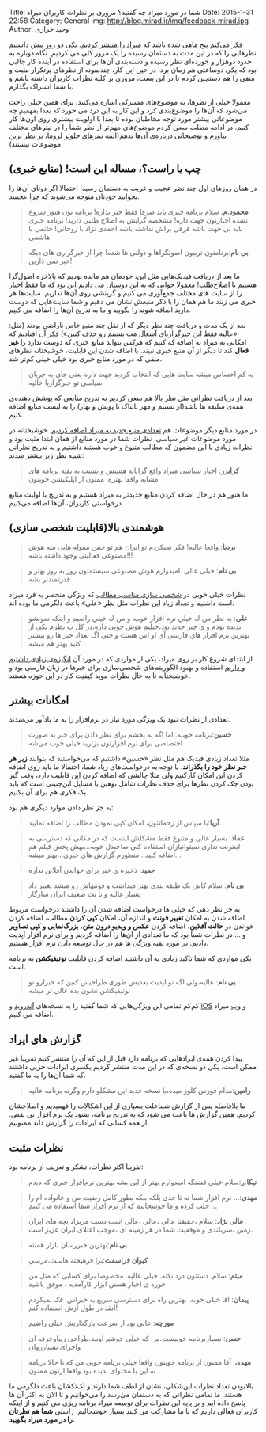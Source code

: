 Title: شما در مورد میراد چه گفتید؟ مروری بر نظرات کاربران میراد
Date: 2015-1-31 22:58
Category: General
img: http://blog.mirad.ir/img/feedback-mirad.jpg
Author: وحید خرازی


فکر می‌کنم پنج ماهی شده باشد که [میراد را منتشر کردیم](http://blog.mirad.ir/nrmfzr-ios-myrd-mntshr-shd.html). یکی دو روزِ پیش داشتیم نظرهایی را که در این مدت به دستمان رسیده را یک مرور کلی می کردیم. نگاه دوباره به حدود دوهزار و خورده‌ای نظر رسیده و دسته‌بندی آن‌ها برای استفاده در آینده کار جالبی بود که یکی دوساعتی هم زمان برد، در حین این کار، چندنمونه از نظرهای پرتکرار مثبت و منفی را هم دستچین کردم تا در این پست، مروری بر کلیه نظرات کاربران داشته باشم و با شما اشتراک بگذارم. 

معمولا خیلی از نظرها، به موضوع‌های مشترکی اشاره می‌کنند، برای همین خیلی راحت می‌شود که آن‌ها را موضوع‌بندی کرد و این کار به این درد می خورد که بعدا بفهمیم چه موضوعاتی بیشتر مورد توجه مخاطبان بوده تا بعدا با اولویت بیشتری روی اون‌ها کار کنیم. در ادامه مطلب سعی کردم موضوع‌های مهم‌تر از نظر شما را در تیترهای مختلف بیاورم و توضیحاتی درباره‌ی آن‌ها بدهم(البته تیترهای جلوتر لزوما،‌ پر نظر ترین موضوعات نیستند).

## چپ یا راست؟، مساله این است! (منابع خبری)
در همان روزهای اول چند نظر عجیب و غریب به دستمان رسید! احتمالا اگر دوتای آن‌ها را بخوانید خودتان متوجه می‌شوید که چرا عجیبند.

> **محمود.م**: سلام برنامه خبری باید صرفا فقط خبر بذاره! برنامه تون هنوز شروع نشده اخبارتون جهت داره! مشخصه گرایش به اصلاح طلبی دارید! برنامه خبری باید بی جهت باشه فرقی براش نداشته باشه احمدی نژاد با روحانی! خاتمی با هاشمی

> **بی نام**:برنامتون تریبون اصولگراها و دولتی ها شده! چرا از خبرگزاری های دیگه خبر نمی ذارین!

ما بعد از دریافت فیدبک‌هایی مثل این، خودمان هم مانده بودیم که بالاخره اصول‌گرا هستیم یا اصلاح‌طلب! معمولا جوابی که به این دوستان می دادیم این بود که ما فقط اخبار را از سایت های مختلف جمع‌آوری می کنیم و گزینشی روی آن‌ها نداریم. سایت‌ها هر خبری می زنند ما هم همان را با ذکر منبعش نشان می دهیم و شما سایت‌هایی که دوست دارید اضافه شوند را بگویید و ما به تدریج آن‌ها را اضافه می کنیم.

بعد از یک مدت و دریافت چند نظر دیگر که از نقل چند منبع خاص ناراضی بودند (مثل: «عاليه فقط اين خبرگزارياي آشغال مث تسنیم رو حذف کنين») فکر آن افتادیم که امکانی به میراد به اضافه که کنیم که هرکس بتواند منابع خبری که دوست ندارد را **غیر فعال** کند تا دیگر از آن منبع خبری نبیند. با اضافه شدن این قابلیت، خوشبختانه نظرهای منفی که در مورد منابع خبری بود خیلی خیلی کم‌تر شد.

> یه کم احساس میشه سایت هایی که انتخاب کردید جهت داره یعنی جای یه جریان سیاسی تو خبرگزاریا خالیه

بعد از دریافت نظراتی مثل نظر بالا هم سعی کردیم به تدریج منابعی که پوشش دهنده‌ی همه‌ی سلیقه ها باشد(از تسنیم و مهر تابناک تا پویش و بهار) را به لیست منابع اضافه کنیم.

در مورد منابع دیگر موضوعات هم [تعدادی منبع جدید به میراد اضافه کردیم](http://blog.mirad.ir/20-mnb-jdyd-bh-myrd-dfh-shd.html). خوشبختانه در مورد موضوعات غیر سیاسی، نظرات شما در مورد منابع از همان ابتدا مثبت بود و نظرات زیادی با این مضمون که مطالب متنوع و خوب هستند داشتیم و به تدریج نظراتی شبیه نظر زیر بیشتر شدند:

> **کرایزر**: اخبار سیاسی میراد واقع گرایانه هستش و نسبت به بقیه برنامه های مشابه واقعا بهتره. ممنون از اپلیکیشن خوبتون

ما هنوز هم در حال اضافه کردن منابع جدیدتر به میراد هستیم و به تدریج با اولیت منابع درخواستی کاربران، آن‌ها اضافه می‌کنیم.

## هوشمندی بالا(قابلیت شخصی سازی)

> **بردیا**: واقعا عالیه! فکر نمیکردم تو ایران هم تو چنین مقوله هایی مثه هوش مصنوعی فعالیتی وجود داشته باشه!!!

> **بی نام**: خیلی عالی .امیدوارم هوش مصنوعی سیستمتون روز به روز بهتر و قدرتمندتر بشه

نظرات خیلی خوبی در [شخصی سازی مناسب مطالب](http://blog.mirad.ir/bry-dydn-mtlb-bhtr-dr-mwrd-anh-nzr-bdhyd.html) که ویژگی منحصر به فرد میراد است داشتیم و تعداد زیاد این نظرات مثل نظرِ «علی» باعث دلگرمی ما بوده اند. 

> **علی**: به نظر من ك خيلي نرم افزار خوبيه و من ك خيلي راضيم و اينكه نمونشو نديده بودم و ي چيز جديد بود،خيليم هوش خوبي داره،در كل ب نظرم يكي از بهترين نرم افزار هاي فارسي آي او اس هست و حتي اگ تعداد خبر ها رو بيشتر كنيد بهتر هم ميشه

از ابتدای شروع کار بر روی میراد، یکی از مواردی که در مورد آن [انگیزه‌ی زیادی داشتیم و داریم](http://mirad.ir/about) استفاده و بهبود الگوریتم‌های شخصی‌سازی برای خبرها در زبان فارسی بود و خوشبختانه تا به حال نظرات موید کیفیت کار در این حوزه هستند.

## امکانات بیشتر

تعدادی از نظرات نبود یک ویژگی مورد نیاز در نرم‌افزار را به ما یادآور می‌شدند.
 
> **حسین**:برنامه خوبیه. اما اگه یه بخشم برای نظر دادن برای خبر به صورت اختصاصی برای نرم افزارتون بزارید خیلی خوب می‌شه

مثلا تعداد زیادی فیدبک هم مثل نظر «حسین» داشتیم که می‌خواستند که بتوانند **زیر هر خبر نظر خود را بگذراند**. با توجه به درخواست‌های زیاد شما، احتمالا ما باید روی اضافه کردن این امکان کارکنیم ولی مثلا چالشی که اضافه کردن این قابلیت دارد، وقت گیر بودن چک کردن نظرها برای حذف نظرات شامل توهین یا مسایل این‌چنینی است که باید یک فکری هم برای آن بکنیم.

به جز نظر دادن موارد دیگری هم بود:

> **آریا**:با سپاس از زحماتتون، امکان کپی نمودن مطالب را اضافه نمایید.

> **‌عماد**: بسیار عالی و متنوع فقط مشکلش اینست که در مکانی که دسترسی به اینترنت نداری نمیتوانیازان استفاده کنی صاحبدل
خوبه...بهش پخش فیلم هم اضافه کنید...منظورم گزارش های خبری...بهتر میشه...

> **حمید**: ذخیره ی خبر برای خواندن آفلاین نداره

> **بی نام**: سلام کاش یک طبقه بندی بهتر میداشت و فونتهاش رو مبشد تغییر داد بسیار عالیه و با نت ضعیف ایران سازگار


به جز نظر دهی که خیلی ها درخواست اضافه شدن آن را داشتند درخواست مربوط اضافه شدن به امکان **تغییر فونت** و اندازه آن، امکان **کپی کردن** مطالب، اضافه کردن خواندن در **حالت آفلاین**، اضافه کردن **عکس و ویدیو درون متن**، **بزرگ‌نمایی و کپی تصاویر** و ... در نظرات شما بود که ما تعدادی از آن‌ها را اضافه کردیم و برای نرم افزار آپدیت دادیم. در مورد بقیه ویژگی ها هم در حال توسعه دادن نرم افزار هستیم.

یکی مواردی که شما تاکید زیادی به آن داشتید اضافه کردن قابلیت **نوتیفیکشن** به برنامه است.

> **بی نام**: عالیه،ولی اگه تو اپدیت بعدیش طوری طراحیش کنین که خبرارو تو نوتیفیکشن نشون بده عالی تر میشه

کم‌کم تمامی این ویژگی‌‌‌هایی که شما گفتید را به نسخه‌های [آندروید](http://cafebazaar.ir/app/ir.mirad.mirad/?l=fa) و [iOS](https://itunes.apple.com/us/app/mirad/id905669570) و [وب](http://web.mirad.ir/) میراد اضافه می کنیم.

## گزارش های ایراد

پیدا کردن همه‌ی ایرادهایی که برنامه دارد قبل از این که آن را منتشر کنیم تقریبا غیر ممکن است. یکی دو نسخه‌ی که در این مدت منتشر کردیم یکسری ایرادات جزیی داشتند که شما آن‌ها را به ما گفتید.

> **رامین**:مدام فورس کلوز میده،با نسخه جدید این مشکلو دارم وگرنه برنامه عالیه

ما بلافاصله پس از گزارش شماعلت بسیاری از این اشکالات را فهمیدیم و اصلاحشان کردیم. همین گزارش ها باعث می شود که به تدریج برنامه، بشود یک نرم افزار بی نقص. از همه کسانی که ایرادات را گزارش داند ممنونیم. 


## نظرات مثبت

تقریبا اکثر نظرات، تشکر و تعریف از برنامه بود: 

> **نیکا.ر**:سلام خیلی قشنگه امیدوارم بهتر از این بشه بهترین نرم‌افزار خبری که دیدم

> **‌مهدی**:... نرم افزار شما نه تا حدی بلکه بلکه بطور کامل رضیت من و خانواده ام را جلب کرده و ما خوشحالیم که از نرم افزار شما استفاده می کنیم  ... 

> **عالی نژاد**: سلام ،حقیقتا عالی ،عالی ،عالی است دست مریزاد بچه های ایران زمین ،سربلندی و موفقیت شما در هر زمینه ای ،موجب اعتلای ایران عزیز است.

> **‌بی نام**:بهترین خبررسان بازار همیته 

> **‌كيوان فراسفت**:برا فرهيخته هاست،مرسي

> **‌میثم**: سلام. دستتون درد نکنه. خیلی عالیه. مخصوصا برای کسایی که مثل من خوره ی اخبار هستن ابزار کارآمدیه . موفق باشید

> **پیمان**: اقا خیلی خوبه. بهترین راه برای دسترسی سریع به خبراس. فک نمیکردم انقد در طول ازش استفاده کنم! 

> **مورچه**: عالی بود از سرعت بارگذاریش خیلی راضیم

> **حسن**: بسیاربرنامه خوبیست.من که خیلی خوشم اومد.طراحی زیباوحرفه ای واجرای بسیارروان

> **مهدی**: آقا ممنون از برنامه خوبتون واقعا خیلی برنامه خوبی من که تا حالا برنامه به این با محتوای ندیده بود واقعا ازتون ممنون

بالابودن تعداد نظرات این‌شکلی، نشان از لطف شما دارند و تک‌تکشان باعث دلگرمی ما هستند. ما تمامی نظراتی که به دستمان میٰٰ‌رسد را می‌خوانیم و تا الان به اکثر آن ها پاسخ داده ایم و بر پایه این نظرات برای توسعه میراد برنامه ریزی می کنیم و از اینکه کاربران فعالی داریم که با ما مشارکت می کنند بسیار خوشحالیم. راستی **شما هم نظرتان را در مورد میراد بگویید.**
